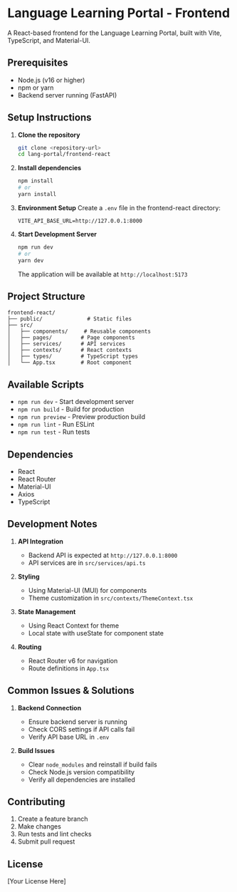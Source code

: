 # Language Learning Portal - Frontend

A React-based frontend for the Language Learning Portal, built with Vite, TypeScript, and Material-UI.

## Prerequisites

- Node.js (v16 or higher)
- npm or yarn
- Backend server running (FastAPI)

## Setup Instructions

1. **Clone the repository**
   ```bash
   git clone <repository-url>
   cd lang-portal/frontend-react
   ```

2. **Install dependencies**
   ```bash
   npm install
   # or
   yarn install
   ```

3. **Environment Setup**
   Create a `.env` file in the frontend-react directory:
   ```env
   VITE_API_BASE_URL=http://127.0.0.1:8000
   ```

4. **Start Development Server**
   ```bash
   npm run dev
   # or
   yarn dev
   ```
   The application will be available at `http://localhost:5173`

## Project Structure

```
frontend-react/
├── public/              # Static files
├── src/
│   ├── components/     # Reusable components
│   ├── pages/         # Page components
│   ├── services/      # API services
│   ├── contexts/      # React contexts
│   ├── types/         # TypeScript types
│   └── App.tsx        # Root component
```

## Available Scripts

- `npm run dev` - Start development server
- `npm run build` - Build for production
- `npm run preview` - Preview production build
- `npm run lint` - Run ESLint
- `npm run test` - Run tests

## Dependencies

- React
- React Router
- Material-UI
- Axios
- TypeScript

## Development Notes

1. **API Integration**
   - Backend API is expected at `http://127.0.0.1:8000`
   - API services are in `src/services/api.ts`

2. **Styling**
   - Using Material-UI (MUI) for components
   - Theme customization in `src/contexts/ThemeContext.tsx`

3. **State Management**
   - Using React Context for theme
   - Local state with useState for component state

4. **Routing**
   - React Router v6 for navigation
   - Route definitions in `App.tsx`

## Common Issues & Solutions

1. **Backend Connection**
   - Ensure backend server is running
   - Check CORS settings if API calls fail
   - Verify API base URL in `.env`

2. **Build Issues**
   - Clear `node_modules` and reinstall if build fails
   - Check Node.js version compatibility
   - Verify all dependencies are installed

## Contributing

1. Create a feature branch
2. Make changes
3. Run tests and lint checks
4. Submit pull request

## License

[Your License Here]
